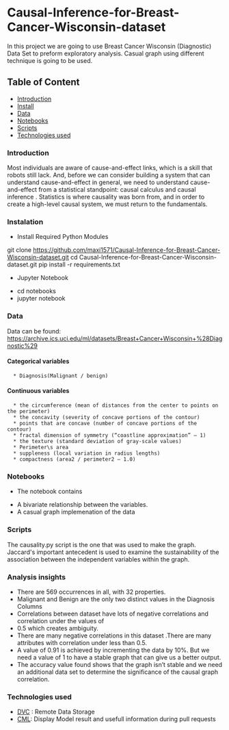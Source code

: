 # Causal-Inference-for-Breast-Cancer-Wisconsin-dataset

In this project we are going to use Breast Cancer Wisconsin (Diagnostic) Data Set to preform 
exploratory analysis. Casual graph using different technique is going to be used. 

## Table of Content

- [Introduction](#introduction)
- [Install](#instalation)
- [Data](#data)
- [Notebooks](#notebooks)
- [Scripts](#scripts)
- [Technologies used](#technologies-used)

### Introduction

Most individuals are aware of cause-and-effect links, which is a skill that robots still lack.
And, before we can consider building a system that can understand cause-and-effect in
general, we need to understand cause-and-effect from a statistical standpoint: causal
calculus and causal inference . Statistics is where causality was born from, and in order to
create a high-level causal system, we must return to the fundamentals.

### Instalation

- Install Required Python Modules

git clone https://github.com/maxi1571/Causal-Inference-for-Breast-Cancer-Wisconsin-dataset.git
cd Causal-Inference-for-Breast-Cancer-Wisconsin-dataset.git
pip install -r requirements.txt

- Jupyter Notebook

* cd notebooks
* jupyter notebook


### Data

Data can be found: https://archive.ics.uci.edu/ml/datasets/Breast+Cancer+Wisconsin+%28Diagnostic%29

#### Categorical variables 

      * Diagnosis(Malignant / benign)

#### Continuous variables

      * the circumference (mean of distances from the center to points on the perimeter)
      * the concavity (severity of concave portions of the contour)
      * points that are concave (number of concave portions of the contour)
      * fractal dimension of symmetry (“coastline approximation” — 1)
      * the texture (standard deviation of gray-scale values)
      * Perimeter\s area
      * suppleness (local variation in radius lengths)
      * compactness (area2 / perimeter2 — 1.0)

### Notebooks

- The notebook contains
* A bivariate relationship between the variables.
* A casual graph implemenation of the data 


### Scripts

The causality.py script is the one that was used to make the graph. Jaccard's important antecedent is used to 
examine the sustainability of the association between the independent variables within the graph.


### Analysis insights

  * There are 569 occurrences in all, with 32 properties.
  * Malignant and Benign are the only two distinct values in the Diagnosis Columns 
  * Correlations between dataset have lots of negative correlations and correlation under the values of 
  * 0.5 which creates ambiguity.
  * There are many negative correlations in this dataset .There are many attributes
    with correlation under less than 0.5.
  * A value of 0.91 is achieved by incrementing the data by 10%. But we need a value of 1 to have a stable
    graph that can give us a better output. 
  * The accuracy value found shows that the graph isn’t stable and we need an additional data set to
    determine the significance of the causal graph correlation.


### Technologies used

- [DVC](https://dvc.org/) : Remote Data Storage
- [CML](https://github.com/iterative/cml): Display Model result and usefull information during pull requests
